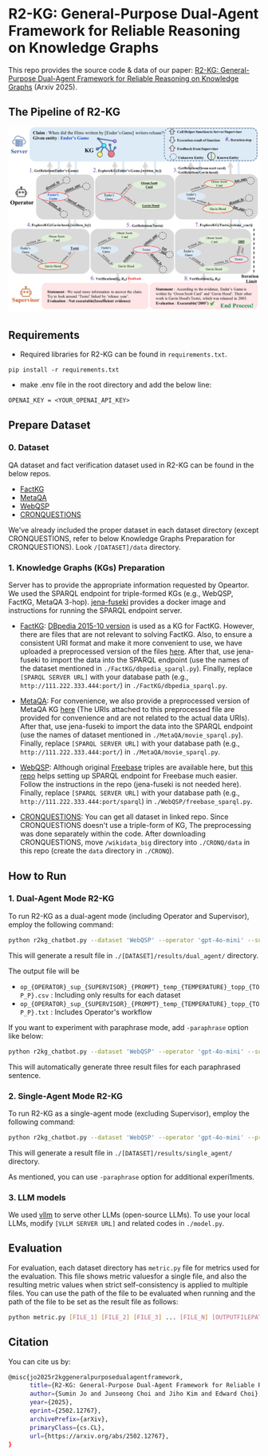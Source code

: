 # R2-KG: General-Purpose Dual-Agent Framework for Reliable Reasoning on Knowledge Graphs
This repo provides the source code & data of our paper: [R2-KG: General-Purpose Dual-Agent Framework for Reliable Reasoning on Knowledge Graphs](https://arxiv.org/abs/2502.12767) (Arxiv 2025).

## The Pipeline of R2-KG

<p align="center">
      <img src="./asset/framework.png" width="750" title="R2-KG Pipeline" alt="">
</p>

## Requirements
- Required libraries for R2-KG can be found in `requirements.txt`.
```
pip install -r requirements.txt
```

- make .env file in the root directory and add the below line:
```
OPENAI_KEY = <YOUR_OPENAI_API_KEY>
```

## Prepare Dataset
### 0. Dataset
QA dataset and fact verification dataset used in R2-KG can be found in the below repos.
- [FactKG](https://github.com/jiho283/FactKG)
- [MetaQA](https://github.com/yuyuz/MetaQA)
- [WebQSP](https://www.microsoft.com/en-us/download/details.aspx?id=52763)
- [CRONQUESTIONS](https://github.com/apoorvumang/CronKGQA)

We've already included the proper dataset in each dataset directory (except CRONQUESTIONS, refer to below Knowledge Graphs Preparation for CRONQUESTIONS). Look `/[DATASET]/data` directory.

### 1. Knowledge Graphs (KGs) Preparation
Server has to provide the appropriate information requested by Opeartor. We used the SPARQL endpoint for triple-formed KGs (e.g., WebQSP, FactKG, MetaQA 3-hop). [jena-fuseki](https://github.com/stain/jena-docker?tab=readme-ov-file) provides a docker image and instructions for running the SPARQL endpoint server.

- [FactKG](https://github.com/jiho283/FactKG): [DBpedia 2015-10 version](https://downloads.dbpedia.org/2015-10/core-i18n/en/) is used as a KG for FactKG. However, there are files that are not relevant to solving FactKG. Also, to ensure a consistent URI format and make it more convenient to use, we have uploaded a preprocessed version of the files [here](https://drive.google.com/drive/folders/10P6nTTERQetfbmSidTfekIm60Hz3_2Dx?usp=drive_link). After that, use jena-fuseki to import the data into the SPARQL endpoint (use the names of the dataset mentioned in `./FactKG/dbpedia_sparql.py`). Finally, replace `[SPARQL SERVER URL]` with your database path (e.g., `http://111.222.333.444:port/`) in `./FactKG/dbpedia_sparql.py`.

- [MetaQA](https://github.com/yuyuz/MetaQA): For convenience, we also provide a preprocessed version of MetaQA KG [here](https://drive.google.com/drive/folders/1tbhIadnO4jPDQh98uGZ_vryD3ACSBKGp?usp=drive_link) (The URIs attached to this preprocessed file are provided for convenience and are not related to the actual data URIs). After that, use jena-fuseki to import the data into the SPARQL endpoint (use the names of dataset mentioned in `./MetaQA/movie_sparql.py`). Finally, replace `[SPARQL SERVER URL]` with your database path (e.g., `http://111.222.333.444:port/`) in `./MetaQA/movie_sparql.py`.

- [WebQSP](https://www.microsoft.com/en-us/download/details.aspx?id=52763): Although original [Freebase](https://developers.google.com/freebase) triples are available here, but [this repo](https://github.com/dki-lab/Freebase-Setup) helps setting up SPARQL endpoint for Freebase much easier. Follow the instructions in the repo (jena-fuseki is not needed here). Finally, replace `[SPARQL SERVER URL]` with your database path (e.g., `http://111.222.333.444:port/sparql`) in `./WebQSP/freebase_sparql.py`.

- [CRONQUESTIONS](https://github.com/apoorvumang/CronKGQA): You can get all dataset in linked repo. Since CRONQUESTIONS doesn't use a triple-form of KG, The preprocessing was done separately within the code. After downloading CRONQUESTIONS, move `/wikidata_big` directory into `./CRONQ/data` in this repo (create the `data` directory in `./CRONQ`).



## How to Run
### 1. Dual-Agent Mode R2-KG
To run R2-KG as a dual-agent mode (including Operator and Supervisor), employ the following command:
```sh
python r2kg_chatbot.py --dataset 'WebQSP' --operator 'gpt-4o-mini' --supervisor 'gpt-4o' --prompt 'pr_1' --iter_limit 15 --temperature 0.95 --top_p 0.95
```
This will generate a result file in `./[DATASET]/results/dual_agent/` directory.

The output file will be
- ```op_{OPERATOR}_sup_{SUPERVISOR}_{PROMPT}_temp_{TEMPERATURE}_topp_{TOP_P}.csv``` : Including only results for each dataset
- ```op_{OPERATOR}_sup_{SUPERVISOR}_{PROMPT}_temp_{TEMPERATURE}_topp_{TOP_P}.txt``` : Includes Operator's workflow

If you want to experiment with paraphrase mode, add `-paraphrase` option like below:
```sh
python r2kg_chatbot.py --dataset 'WebQSP' --operator 'gpt-4o-mini' --supervisor 'gpt-4o' --prompt 'pr_1' --iter_limit 15  --temperature 0.95 --top_p 0.95 -paraphrase
```
This will automatically generate three result files for each paraphrased sentence.

### 2. Single-Agent Mode R2-KG
To run R2-KG as a single-agent mode (excluding Supervisor), employ the following command:
```sh
python r2kg_chatbot.py --dataset 'WebQSP' --operator 'gpt-4o-mini' --prompt 'pr_1' --iter_limit 15 --temperature 0.95 --top_p 0.95 -single_agent 
```
This will generate a result file in `./[DATASET]/results/single_agent/` directory.

As mentioned, you can use `-paraphrase` option for additional experi1ments.

### 3. LLM models
We used [vllm](https://github.com/vllm-project/vllm) to serve other LLMs (open-source LLMs). To use your local LLMs, modify `[VLLM SERVER URL]` and related codes in `./model.py`.


## Evaluation
For evaluation, each dataset directory has `metric.py` file for metrics used for the evaluation. This file shows metric values ​​for a single file, and also the resulting metric values ​​when strict self-consistency is applied to multiple files. You can use the path of the file to be evaluated when running and the path of the file to be set as the result file as follows:
```sh
python metric.py [FILE_1] [FILE_2] [FILE_3] ... [FILE_N] [OUTPUTFILEPATH]
```

## Citation
You can cite us by:
```sh
@misc{jo2025r2kggeneralpurposedualagentframework,
      title={R2-KG: General-Purpose Dual-Agent Framework for Reliable Reasoning on Knowledge Graphs}, 
      author={Sumin Jo and Junseong Choi and Jiho Kim and Edward Choi},
      year={2025},
      eprint={2502.12767},
      archivePrefix={arXiv},
      primaryClass={cs.CL},
      url={https://arxiv.org/abs/2502.12767}, 
}
```